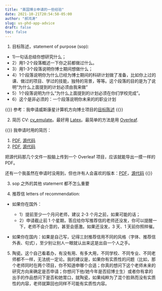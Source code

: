 ```yaml
---
title: "美国博士申请的一些经验"
date: 2021-10-21T20:54:58-05:00
author: "郝鸿涛"
slug: us-phd-app-advice
draft: false
toc: false
---
```

1. 目标陈述，statement of purpose (sop): 

  - 1)一句话总结你想研究什么；
  - 2）用1-2个段落概述一下你之前都做过什么。
  - 3）用1-3个段落说明你博士期间想做什么；
  - 4）1个段落说明你为什么已经为博士期间的科研计划做了准备，比如你上过的课、做过的项目、学过的技能，独特的背景，等等。这个段落的目的是为了说明“为什么上面提到的计划必须由我来做” 
  - 5）1个段落说明为什么“为什么上面提到的计划必须在你们学校完成”。 
  - 6）这个是非必须的：一个段落说明你未来的的职业计划

{{<block class="tip">}}
参考：我申请威斯康星计算机方向博士项目的[目标陈述](https://hongtaoh.com/files/wisconsin-cs.pdf)
{{<end>}}

2. 简历 CV: [cv_emulate](https://github.com/hongtaoh/cv_emulate)。最好用 [Latex](/cn/2020/05/26/bookdown-tips/#latex-资料)。最简单的方法是用 [Overleaf](https://www.overleaf.com/). 

{{<block class="tip">}}
我申请时用的简历：
  1. [PDF](https://raw.githubusercontent.com/hongtaoh/cv_emulate/master/oneColumn/Hongtao_CV_1col.pdf), [源代码](https://github.com/hongtaoh/cv_emulate/tree/master/oneColumn)
  2. [PDF](https://raw.githubusercontent.com/hongtaoh/cv_emulate/master/twoColumnCV/twoColumnCV.pdf), [源代码](https://github.com/hongtaoh/cv_emulate/tree/master/twoColumnCV)

把源代码那几个文件一股脑上传到一个 Overleaf 项目，应该就能导出一摸一样的 PDF。

还有一个我虽然在申请时没用到，但也许有人会喜欢的版本：[PDF](https://raw.githubusercontent.com/hongtaoh/cv_emulate/master/My_Awesome_CV/My_Awesome_CV.pdf)，[源代码](https://github.com/hongtaoh/cv_emulate/tree/master/My_Awesome_CV)
{{<end>}}

3. sop 之外的其他 statement 都不怎么重要

4. 推荐信 letters of recommendation: 

  - 如果你在国外：
    - 1）提前至少一个月问老师，建议 2-3 个月之前，如果可能的话；
    - 2）申请截止前 1 个星期，答应给你写推荐信的老师还没发，你可以提醒一下，老师不会介意的，甚至会感激。如果还没发，3 天、1 天前你照样催。

  - 如果你在国内：如果是自己写，记得三封推荐信用不同的风格（字体、推荐信外表、句式），至少别让别人一眼就认出来这是出自一个人之手。

5. 陶瓷。这个自己看着办，有没有用、有多大用，不同学校、不同专业、不同老师都不一样，无法统一定论。我的建议是，如果你有实质性的问题（比如，那个老师同时在两个项目，你不知道申哪个合适；你真的想问下这个老师未来的研究方向来确定是否申请；你想问下他/她今年是否招博士生）或者你有拿的出手的作品想问下是否和她胃口，就陶瓷，如果纯粹为了混个脸熟而没有实质性的内容，老师就算回也同样不可能有实质性内容。